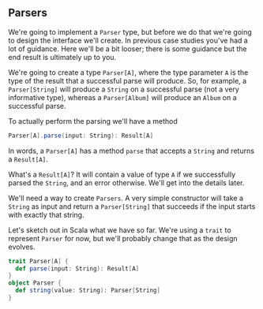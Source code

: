 ## Parsers

We're going to implement a `Parser` type, but before we do that we're going to design the interface we'll create. In previous case studies you've had a lot of guidance. Here we'll be a bit looser; there is some guidance but the end result is ultimately up to you.

We're going to create a type `Parser[A]`, where the type parameter `A` is the type of the result that a successful parse will produce. So, for example, a `Parser[String]` will produce a `String` on a successful parse (not a very informative type), whereas a `Parser[Album]` will produce an `Album` on a successful parse.

To actually perform the parsing we'll have a method 

```scala
Parser[A].parse(input: String): Result[A]
```

In words, a `Parser[A]` has a method `parse` that accepts a `String` and returns a `Result[A]`. 

What's a `Result[A]`? It will contain a value of type `A` if we successfully parsed the `String`, and an error otherwise. We'll get into the details later.

We'll need a way to create `Parsers`. A very simple constructor will take a `String` as input and return a `Parser[String]` that succeeds if the input starts with exactly that string.

Let's sketch out in Scala what we have so far. We're using a `trait` to represent `Parser` for now, but we'll probably change that as the design evolves.

```scala
trait Parser[A] {
  def parse(input: String): Result[A]
}
object Parser {
  def string(value: String): Parser[String]
}
```
